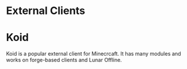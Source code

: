 # External Clients
# Koid
Koid is a popular external client for Minecrcaft. It has many modules and works on forge-based clients and Lunar Offline.